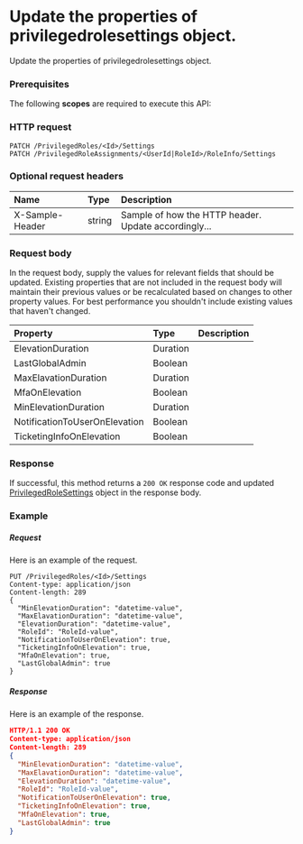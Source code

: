# Update the properties of privilegedrolesettings object.

Update the properties of privilegedrolesettings object.
### Prerequisites
The following **scopes** are required to execute this API: 
### HTTP request
<!-- { "blockType": "ignored" } -->
```http
PATCH /PrivilegedRoles/<Id>/Settings
PATCH /PrivilegedRoleAssignments/<UserId|RoleId>/RoleInfo/Settings
```
### Optional request headers
| Name       | Type | Description|
|:-----------|:------|:----------|
| X-Sample-Header  | string  | Sample of how the HTTP header. Update accordingly...|

### Request body
In the request body, supply the values for relevant fields that should be updated. Existing properties that are not included in the request body will maintain their previous values or be recalculated based on changes to other property values. For best performance you shouldn't include existing values that haven't changed.

| Property	   | Type	|Description|
|:---------------|:--------|:----------|
|ElevationDuration|Duration||
|LastGlobalAdmin|Boolean||
|MaxElavationDuration|Duration||
|MfaOnElevation|Boolean||
|MinElevationDuration|Duration||
|NotificationToUserOnElevation|Boolean||
|TicketingInfoOnElevation|Boolean||

### Response
If successful, this method returns a `200 OK` response code and updated [PrivilegedRoleSettings](../resources/privilegedrolesettings.md) object in the response body.
### Example
##### Request
Here is an example of the request.
<!-- {
  "blockType": "request",
  "name": "update_privilegedrolesettings"
}-->
```http
PUT /PrivilegedRoles/<Id>/Settings
Content-type: application/json
Content-length: 289
{
  "MinElevationDuration": "datetime-value",
  "MaxElavationDuration": "datetime-value",
  "ElevationDuration": "datetime-value",
  "RoleId": "RoleId-value",
  "NotificationToUserOnElevation": true,
  "TicketingInfoOnElevation": true,
  "MfaOnElevation": true,
  "LastGlobalAdmin": true
}
```
##### Response
<!-- {
  "blockType": "response",
  "truncated": false,
  "@odata.type": "privilegedrolesettings"
} -->
Here is an example of the response.
```json
HTTP/1.1 200 OK
Content-type: application/json
Content-length: 289
{
  "MinElevationDuration": "datetime-value",
  "MaxElavationDuration": "datetime-value",
  "ElevationDuration": "datetime-value",
  "RoleId": "RoleId-value",
  "NotificationToUserOnElevation": true,
  "TicketingInfoOnElevation": true,
  "MfaOnElevation": true,
  "LastGlobalAdmin": true
}
```

<!-- uuid: ee3764f1-8967-434a-b20b-02b3e2a2d8c4
2015-10-16 09:34:59 UTC -->
<!-- {
  "type": "#page.annotation",
  "description": "Update the properties of privilegedrolesettings object.",
  "keywords": "",
  "section": "documentation",
  "tocPath": ""
}-->